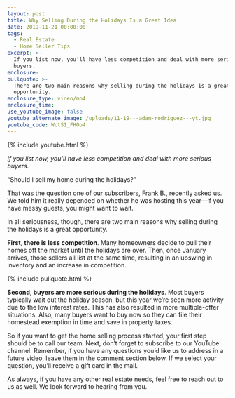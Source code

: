 ```yaml
---
layout: post
title: Why Selling During the Holidays Is a Great Idea
date: 2019-11-21 00:00:00
tags:
  - Real Estate
  - Home Seller Tips
excerpt: >-
  If you list now, you’ll have less competition and deal with more serious
  buyers.
enclosure:
pullquote: >-
  There are two main reasons why selling during the holidays is a great
  opportunity.
enclosure_type: video/mp4
enclosure_time:
use_youtube_image: false
youtube_alternate_image: /uploads/11-19---adam-rodriguez---yt.jpg
youtube_code: WctS1_FHOo4
---
```


{% include youtube.html %}

*If you list now, you’ll have less competition and deal with more serious buyers.*

“Should I sell my home during the holidays?”

That was the question one of our subscribers, Frank B., recently asked us. We told him it really depended on whether he was hosting this year—if you have messy guests, you might want to wait.

In all seriousness, though, there are two main reasons why selling during the holidays is a great opportunity.

**First, there is less competition**. Many homeowners decide to pull their homes off the market until the holidays are over. Then, once January arrives, those sellers all list at the same time, resulting in an upswing in inventory and an increase in competition.

{% include pullquote.html %}

**Second, buyers are more serious during the holidays**. Most buyers typically wait out the holiday season, but this year we’re seen more activity due to the low interest rates. This has also resulted in more multiple-offer situations. Also, many buyers want to buy now so they can file their homestead exemption in time and save in property taxes.

So if you want to get the home selling process started, your first step should be to call our team. Next, don’t forget to subscribe to our YouTube channel. Remember, if you have any questions you’d like us to address in a future video, leave them in the comment section below. If we select your question, you’ll receive a gift card in the mail.

As always, if you have any other real estate needs, feel free to reach out to us as well. We look forward to hearing from you.